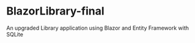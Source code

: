 # BlazorLibrary-final
An upgraded Library application using Blazor and Entity Framework with SQLite

